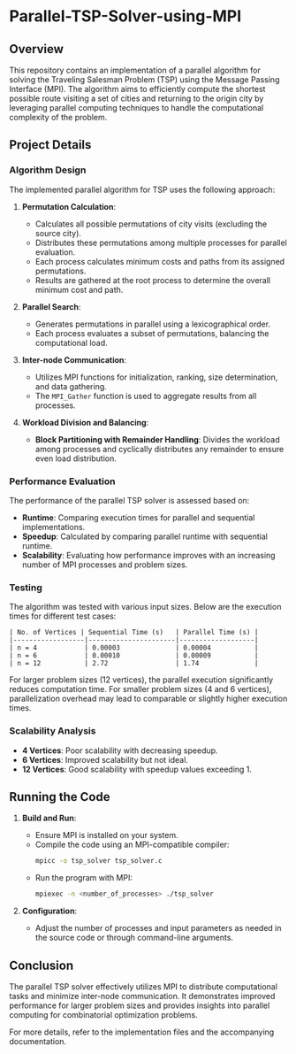 # Parallel-TSP-Solver-using-MPI

## Overview

This repository contains an implementation of a parallel algorithm for solving the Traveling Salesman Problem (TSP) using the Message Passing Interface (MPI). The algorithm aims to efficiently compute the shortest possible route visiting a set of cities and returning to the origin city by leveraging parallel computing techniques to handle the computational complexity of the problem.

## Project Details

### Algorithm Design

The implemented parallel algorithm for TSP uses the following approach:

1. **Permutation Calculation**:
   - Calculates all possible permutations of city visits (excluding the source city).
   - Distributes these permutations among multiple processes for parallel evaluation.
   - Each process calculates minimum costs and paths from its assigned permutations.
   - Results are gathered at the root process to determine the overall minimum cost and path.

2. **Parallel Search**:
   - Generates permutations in parallel using a lexicographical order.
   - Each process evaluates a subset of permutations, balancing the computational load.

3. **Inter-node Communication**:
   - Utilizes MPI functions for initialization, ranking, size determination, and data gathering.
   - The `MPI_Gather` function is used to aggregate results from all processes.

4. **Workload Division and Balancing**:
   - **Block Partitioning with Remainder Handling**: Divides the workload among processes and cyclically distributes any remainder to ensure even load distribution.

### Performance Evaluation

The performance of the parallel TSP solver is assessed based on:

- **Runtime**: Comparing execution times for parallel and sequential implementations.
- **Speedup**: Calculated by comparing parallel runtime with sequential runtime.
- **Scalability**: Evaluating how performance improves with an increasing number of MPI processes and problem sizes.

### Testing

The algorithm was tested with various input sizes. Below are the execution times for different test cases:
```
| No. of Vertices | Sequential Time (s)   | Parallel Time (s) |
|------------------|----------------------|-------------------|
| n = 4            | 0.00003              | 0.00004           |
| n = 6            | 0.00010              | 0.00009           |
| n = 12           | 2.72                 | 1.74              |
```
For larger problem sizes (12 vertices), the parallel execution significantly reduces computation time. For smaller problem sizes (4 and 6 vertices), parallelization overhead may lead to comparable or slightly higher execution times.

### Scalability Analysis

- **4 Vertices**: Poor scalability with decreasing speedup.
- **6 Vertices**: Improved scalability but not ideal.
- **12 Vertices**: Good scalability with speedup values exceeding 1.

## Running the Code

1. **Build and Run**:
   - Ensure MPI is installed on your system.
   - Compile the code using an MPI-compatible compiler:
     ```bash
     mpicc -o tsp_solver tsp_solver.c
     ```
   - Run the program with MPI:
     ```bash
     mpiexec -n <number_of_processes> ./tsp_solver
     ```

2. **Configuration**:
   - Adjust the number of processes and input parameters as needed in the source code or through command-line arguments.

## Conclusion

The parallel TSP solver effectively utilizes MPI to distribute computational tasks and minimize inter-node communication. It demonstrates improved performance for larger problem sizes and provides insights into parallel computing for combinatorial optimization problems.

For more details, refer to the implementation files and the accompanying documentation.
